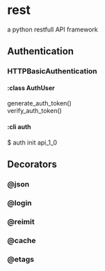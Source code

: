 # rest
a python restfull API framework

## Authentication
### HTTPBasicAuthentication
#### :class AuthUser
generate_auth_token() <br/>
verify_auth_token() <br/>
#### :cli auth
$ auth init api_1_0 <br/>

## Decorators
### @json

### @login

### @reimit

### @cache

### @etags
